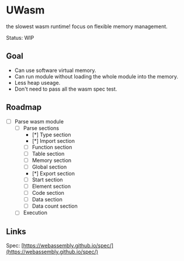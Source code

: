 # UWasm

the slowest wasm runtime! focus on flexible memory management.

Status: WIP

## Goal

* Can use software virtual memory.
* Can run module without loading the whole module into the memory.
* Less heap useage.
* Don't need to pass all the wasm spec test.

## Roadmap

* [ ] Parse wasm module
    * [ ] Parse sections
        * [*] Type section
        * [*] Import section
        * [ ] Function section
        * [ ] Table section
        * [ ] Memory section
        * [ ] Global section
        * [*] Export section
        * [ ] Start section
        * [ ] Element section
        * [ ] Code section
        * [ ] Data section
        * [ ] Data count section
    * [ ] Execution

## Links

Spec: [https://webassembly.github.io/spec/](https://webassembly.github.io/spec/)
